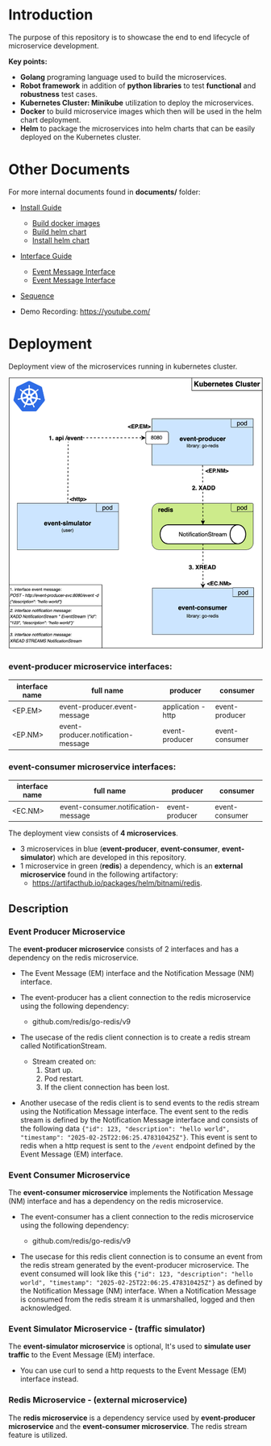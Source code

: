 # Introduction

The purpose of this repository is to showcase the end to end lifecycle of microservice development.

**Key points:**

* **Golang** programing language used to build the microservices. 
* **Robot framework** in addition of **python libraries** to test **functional** and **robustness** test cases.
* **Kubernetes Cluster: Minikube** utilization to deploy the microservices.
* **Docker** to build microservice images which then will be used in the helm chart deployment.
* **Helm** to package the microservices into helm charts that can be easily deployed on the Kubernetes cluster.

# Other Documents

For more internal documents found in **documents/** folder: 

* [Install Guide](documents/InstallGuide.md#installation-guide)
  * [Build docker images](documents/InstallGuide.md#1-build-docker-images)
  * [Build helm chart](documents/InstallGuide.md#2-build-the-helm-chart)
  * [Install helm chart](documents/InstallGuide.md#3-installation)
* [Interface Guide](documents/InterfaceGuide#interfaces)
  * [Event Message Interface](documents/InterfaceGuide#1-event-message-em---interface)
  * [Event Message Interface](documents/InterfaceGuide#2-notification-message-nm---interface)
* [Sequence](documents/Sequence.md)

* Demo Recording: https://youtube.com/

# Deployment

Deployment view of the microservices running in kubernetes cluster.

<img src="documents/images/deployment.png" alt="drawing" width="602"/>

### event-producer microservice interfaces:

| interface name | full name                           | producer           | consumer       |
|----------------|-------------------------------------|--------------------|----------------|
| <EP.EM>        | event-producer.event-message        | application - http | event-producer |
| <EP.NM>        | event-producer.notification-message | event-producer     | event-consumer |

### event-consumer microservice interfaces:

| interface name | full name                           | producer           | consumer       |
|----------------|-------------------------------------|--------------------|----------------|
| <EC.NM>        | event-consumer.notification-message | event-producer     | event-consumer |

The deployment view consists of **4 microservices**.

- 3 microservices in blue (**event-producer**, **event-consumer**, **event-simulator**) which are developed in this repository.
- 1 microservice in green (**redis**) a dependency, which is an **external microservice** found in the following artifactory:
  - https://artifacthub.io/packages/helm/bitnami/redis.

## Description

### Event Producer Microservice

The **event-producer microservice** consists of 2 interfaces and has a dependency on the redis microservice.

- The Event Message (EM) interface and the Notification Message (NM) interface.

- The event-producer has a client connection to the redis microservice using the following dependency:
  - github.com/redis/go-redis/v9
  
- The usecase of the redis client connection is to create a redis stream called NotificationStream.
  - Stream created on:
       1. Start up.
       2. Pod restart.
       3. If the client connection has been lost. 
- Another usecase of the redis client is to send events to the redis stream using the Notification Message interface.
The event sent to the redis stream is defined by the Notification Message interface and consists of the following data
`{"id": 123, "description": "hello world", "timestamp": "2025-02-25T22:06:25.478310425Z"}`. This event is sent to redis
when a http request is sent to the `/event` endpoint defined by the Event Message (EM) interface. 


### Event Consumer Microservice

The **event-consumer microservice** implements the Notification Message (NM) interface and has a dependency on the redis microservice.

- The event-consumer has a client connection to the redis microservice using the following dependency:
  - github.com/redis/go-redis/v9

- The usecase for this redis client connection is to consume an event from the redis stream generated by the event-producer microservice.
The event consumed will look like this `{"id": 123, "description": "hello world", "timestamp": "2025-02-25T22:06:25.478310425Z"}` as defined
by the Notification Message (NM) interface. When a Notification Message is consumed from the redis stream it is unmarshalled, logged and then acknowledged. 


### Event Simulator Microservice - (traffic simulator)

The **event-simulator microservice** is optional, It's used to **simulate user traffic** to the Event Message (EM) interface.
- You can use curl to send a http requests to the Event Message (EM) interface instead.

### Redis Microservice - (external microservice)

The **redis microservice** is a dependency service used by **event-producer microservice** and the **event-consumer microservice**.
The redis stream feature is utilized.
